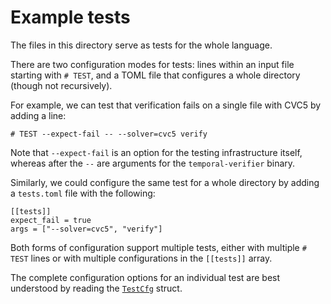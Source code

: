 # Example tests

The files in this directory serve as tests for the whole language.

There are two configuration modes for tests: lines within an input file starting with
`# TEST`, and a TOML file that configures a whole directory (though not recursively).

For example, we can test that verification fails on a single file with CVC5 by adding a line:

```
# TEST --expect-fail -- --solver=cvc5 verify
```

Note that `--expect-fail` is an option for the testing infrastructure itself,
whereas after the `--` are arguments for the `temporal-verifier` binary.

Similarly, we could configure the same test for a whole directory by adding a `tests.toml` file with the following:

```
[[tests]]
expect_fail = true
args = ["--solver=cvc5", "verify"]
```

Both forms of configuration support multiple tests, either with multiple `#
TEST` lines or with multiple configurations in the `[[tests]]` array.

The complete configuration options for an individual test are best understood by
reading the [`TestCfg`](../tests/test_examples.rs) struct.

